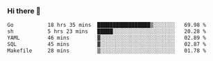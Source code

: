 ### Hi there 👋

<!--START_SECTION:waka-->

```txt
Go           18 hrs 35 mins  █████████████████▒░░░░░░░   69.98 %
sh           5 hrs 23 mins   █████░░░░░░░░░░░░░░░░░░░░   20.28 %
YAML         46 mins         ▓░░░░░░░░░░░░░░░░░░░░░░░░   02.89 %
SQL          45 mins         ▓░░░░░░░░░░░░░░░░░░░░░░░░   02.87 %
Makefile     28 mins         ▒░░░░░░░░░░░░░░░░░░░░░░░░   01.78 %
```

<!--END_SECTION:waka-->

<!--
**barahouei/barahouei** is a ✨ _special_ ✨ repository because its `README.md` (this file) appears on your GitHub profile.

Here are some ideas to get you started:

- 🔭 I’m currently working on ...
- 🌱 I’m currently learning ...
- 👯 I’m looking to collaborate on ...
- 🤔 I’m looking for help with ...
- 💬 Ask me about ...
- 📫 How to reach me: ...
- 😄 Pronouns: ...
- ⚡ Fun fact: ...
-->
